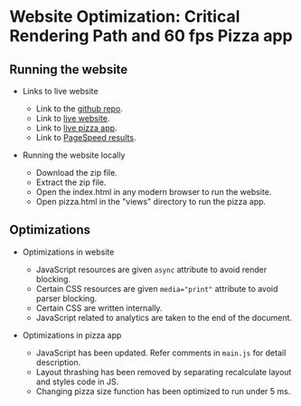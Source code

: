 # Website Optimization: Critical Rendering Path and 60 fps Pizza app

## Running the website

* Links to live website
	* Link to the [github repo](https://github.com/Amskee/FEND/tree/master/WebOptimization).
	* Link to [live website](https://amskee.github.io/FEND/WebOptimization/index.html).
	* Link to [live pizza app](https://amskee.github.io/FEND/WebOptimization/views/pizza.html).
	* Link to [PageSpeed results](https://developers.google.com/speed/pagespeed/insights/?url=https%3A%2F%2Famskee.github.io%2FFEND%2FWebOptimization%2Findex.html).

* Running the website locally
	* Download the zip file.
	* Extract the zip file.
	* Open the index.html in any modern browser to run the website.
	* Open pizza.html in the "views" directory to run the pizza app.

## Optimizations 

* Optimizations in website
	* JavaScript resources are given `async` attribute to avoid render blocking.
	* Certain CSS resources are given `media="print"` attribute to avoid parser blocking.
	* Certain CSS are written internally.
	* JavaScript related to analytics are taken to the end of the document.

* Optimizations in pizza app
	* JavaScript has been updated. Refer comments in `main.js` for detail description.
	* Layout thrashing has been removed by separating recalculate layout and styles code in JS.
	* Changing pizza size function has been optimized to run under 5 ms.
